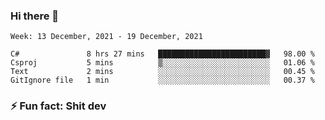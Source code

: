 ### Hi there 👋
<!--START_SECTION:waka-->
```text
Week: 13 December, 2021 - 19 December, 2021

C#               8 hrs 27 mins   ████████████████████████▓   98.00 % 
Csproj           5 mins          ▒░░░░░░░░░░░░░░░░░░░░░░░░   01.06 % 
Text             2 mins          ░░░░░░░░░░░░░░░░░░░░░░░░░   00.45 % 
GitIgnore file   1 min           ░░░░░░░░░░░░░░░░░░░░░░░░░   00.37 % 
```
<!--END_SECTION:waka-->
<!--
**TG4LAaron/TG4LAaron** is a ✨ _special_ ✨ repository because its `README.md` (this file) appears on your GitHub profile.

Here are some ideas to get you started:

- 🔭 I’m currently working on ...
- 🌱 I’m currently learning ...
- 👯 I’m looking to collaborate on ...
- 🤔 I’m looking for help with ...
- 💬 Ask me about ...
- 📫 How to reach me: ...
- 😄 Pronouns: ...
- ⚡ Fun fact: ...
-->
### ⚡ Fun fact: Shit dev

